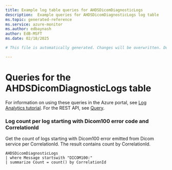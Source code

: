 ```yaml
---
title: Example log table queries for AHDSDicomDiagnosticLogs
description:  Example queries for AHDSDicomDiagnosticLogs log table
ms.topic: generated-reference
ms.service: azure-monitor
ms.author: edbaynash
author: EdB-MSFT
ms.date: 02/18/2025

# This file is automatically generated. Changes will be overwritten. Do not change this file directly. 

---
```


# Queries for the AHDSDicomDiagnosticLogs table

For information on using these queries in the Azure portal, see [Log Analytics tutorial](/azure/azure-monitor/logs/log-analytics-tutorial). For the REST API, see [Query](/rest/api/loganalytics/query).


### Log count per log starting with Dicom100 error code and CorrelationId  


Get the count of logs starting with Dicom100 error emitted from Dicom service per CorrelationId. The result contains count by CorrelationId.  

```query
AHDSDicomDiagnosticLogs
| where Message startswith "DICOM100:"
| summarize Count = count() by CorrelationId

```

